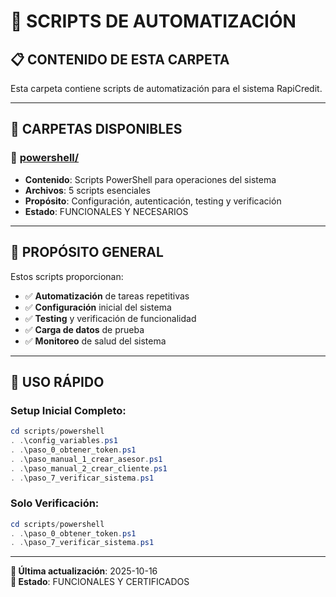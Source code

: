 # 🔧 SCRIPTS DE AUTOMATIZACIÓN

## 📋 **CONTENIDO DE ESTA CARPETA**

Esta carpeta contiene scripts de automatización para el sistema RapiCredit.

---

## 📁 **CARPETAS DISPONIBLES**

### **📜 [powershell/](./powershell/)**
- **Contenido**: Scripts PowerShell para operaciones del sistema
- **Archivos**: 5 scripts esenciales
- **Propósito**: Configuración, autenticación, testing y verificación
- **Estado**: FUNCIONALES Y NECESARIOS

---

## 🎯 **PROPÓSITO GENERAL**

Estos scripts proporcionan:
- ✅ **Automatización** de tareas repetitivas
- ✅ **Configuración** inicial del sistema
- ✅ **Testing** y verificación de funcionalidad
- ✅ **Carga de datos** de prueba
- ✅ **Monitoreo** de salud del sistema

---

## 🚀 **USO RÁPIDO**

### **Setup Inicial Completo:**
```powershell
cd scripts/powershell
. .\config_variables.ps1
. .\paso_0_obtener_token.ps1
. .\paso_manual_1_crear_asesor.ps1
. .\paso_manual_2_crear_cliente.ps1
. .\paso_7_verificar_sistema.ps1
```

### **Solo Verificación:**
```powershell
cd scripts/powershell
. .\paso_0_obtener_token.ps1
. .\paso_7_verificar_sistema.ps1
```

---

**📅 Última actualización**: 2025-10-16  
**🔧 Estado**: FUNCIONALES Y CERTIFICADOS
